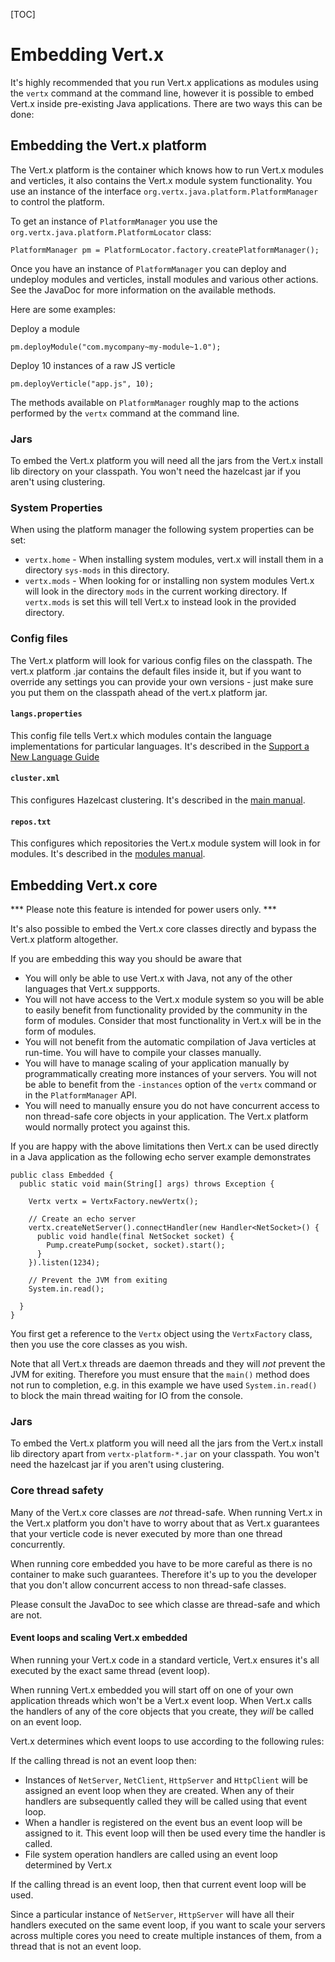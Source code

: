 <!--
This work is licensed under the Creative Commons Attribution-ShareAlike 3.0 Unported License.
To view a copy of this license, visit http://creativecommons.org/licenses/by-sa/3.0/ or send
a letter to Creative Commons, 444 Castro Street, Suite 900, Mountain View, California, 94041, USA.
-->

[TOC]

# Embedding Vert.x

It's highly recommended that you run Vert.x applications as modules using the `vertx` command at the command line, however it is possible to embed Vert.x inside pre-existing Java applications. There are two ways this can be done:

## Embedding the Vert.x platform

The Vert.x platform is the container which knows how to run Vert.x modules and verticles, it also contains the Vert.x module system functionality. You use an instance of the interface `org.vertx.java.platform.PlatformManager` to control the platform.

To get an instance of `PlatformManager` you use the `org.vertx.java.platform.PlatformLocator` class:

    PlatformManager pm = PlatformLocator.factory.createPlatformManager();

Once you have an instance of `PlatformManager` you can deploy and undeploy modules and verticles, install modules and various other actions. See the JavaDoc for more information on the available methods.

Here are some examples:

Deploy a module

    pm.deployModule("com.mycompany~my-module~1.0");

Deploy 10 instances of a raw JS verticle

    pm.deployVerticle("app.js", 10);

The methods available on `PlatformManager` roughly map to the actions performed by the `vertx` command at the command line.

### Jars

To embed the Vert.x platform you will need all the jars from the Vert.x install lib directory on your classpath. You won't need the hazelcast jar if you aren't using clustering.

### System Properties

When using the platform manager the following system properties can be set:

* `vertx.home` - When installing system modules, vert.x will install them in a directory `sys-mods` in this directory.
* `vertx.mods` - When looking for or installing non system modules Vert.x will look in the directory `mods` in the current working directory. If `vertx.mods` is set this will tell Vert.x to instead look in the provided directory.

### Config files

The Vert.x platform will look for various config files on the classpath. The vert.x platform .jar contains the default files inside it, but if you want to override any settings you can provide your own versions - just make sure you put them on the classpath ahead of the vert.x platform jar.

#### `langs.properties`

This config file tells Vert.x which modules contain the language implementations for particular languages. It's described in the [Support a New Language Guide](language_support.html)

#### `cluster.xml`

This configures Hazelcast clustering. It's described in the [main manual](manual.html).

#### `repos.txt`	

This configures which repositories the Vert.x module system will look in for modules. It's described in the [modules manual](mods_manual.html).

## Embedding Vert.x core

*** Please note this feature is intended for power users only. ***

It's also possible to embed the Vert.x core classes directly and bypass the Vert.x platform altogether.

If you are embedding this way you should be aware that

* You will only be able to use Vert.x with Java, not any of the other languages that Vert.x suppports.
* You will not have access to the Vert.x module system so you will be able to easily benefit from functionality provided by the community in the form of modules. Consider that most  functionality in Vert.x will be in the form of modules.
* You will not benefit from the automatic compilation of Java verticles at run-time. You will have to compile your classes manually.
* You will have to manage scaling of your application manually by programmatically creating more instances of your servers. You will not be able to benefit from the `-instances` option of the `vertx` command or in the `PlatformManager` API.
* You will need to manually ensure you do not have concurrent access to non thread-safe core objects in your application. The Vert.x platform would normally protect you against this.

If you are happy with the above limitations then Vert.x can be used directly in a Java application as the following echo server example demonstrates

    public class Embedded {
      public static void main(String[] args) throws Exception {

        Vertx vertx = VertxFactory.newVertx();

        // Create an echo server
        vertx.createNetServer().connectHandler(new Handler<NetSocket>() {
          public void handle(final NetSocket socket) {
            Pump.createPump(socket, socket).start();
          }
        }).listen(1234);

        // Prevent the JVM from exiting
        System.in.read();

      }
    }

You first get a reference to the `Vertx` object using the `VertxFactory` class, then you use the core classes as you wish.

Note that all Vert.x threads are daemon threads and they will *not* prevent the JVM for exiting. Therefore you must ensure that the `main()` method does not run to completion, e.g. in this example we have used `System.in.read()` to block the main thread waiting for IO from the console.

### Jars

To embed the Vert.x platform you will need all the jars from the Vert.x install lib directory apart from `vertx-platform-*.jar` on your classpath. You won't need the hazelcast jar if you aren't using clustering.


### Core thread safety

Many of the Vert.x core classes are *not* thread-safe. When running Vert.x in the Vert.x platform you don't have to worry about that as Vert.x guarantees that your verticle code is never executed by more than one thread concurrently.

When running core embedded you have to be more careful as there is no container to make such guarantees. Therefore it's up to you the developer that you don't allow concurrent access to non thread-safe classes.

Please consult the JavaDoc to see which classe are thread-safe and which are not.

#### Event loops and scaling Vert.x embedded

When running your Vert.x code in a standard verticle, Vert.x ensures it's all executed by the exact same thread (event loop).

When running Vert.x embedded you will start off on one of your own application threads which won't be a Vert.x event loop. When Vert.x calls the handlers of any of the core objects that you create, they *will* be called on an event loop.

Vert.x determines which event loops to use according to the following rules:

If the calling thread is not an event loop then:

* Instances of `NetServer`, `NetClient`, `HttpServer` and `HttpClient` will be assigned an event loop when they are created. When any of their handlers are subsequently called they will be called using that event loop.
* When a handler is registered on the event bus an event loop will be assigned to it. This event loop will then be used every time the handler is called.
* File system operation handlers are called using an event loop determined by Vert.x

If the calling thread is an event loop, then that current event loop will be used.

Since a particular instance of `NetServer`, `HttpServer` will have all their handlers executed on the same event loop, if you want to scale your servers across multiple cores you need to create multiple instances of them, from a thread that is not an event loop.




